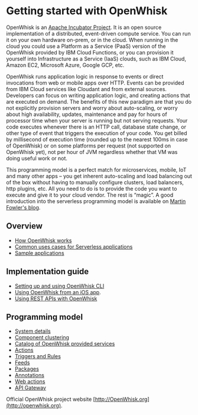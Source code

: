 <!--
#
# Licensed to the Apache Software Foundation (ASF) under one or more
# contributor license agreements.  See the NOTICE file distributed with
# this work for additional information regarding copyright ownership.
# The ASF licenses this file to You under the Apache License, Version 2.0
# (the "License"); you may not use this file except in compliance with
# the License.  You may obtain a copy of the License at
#
#     http://www.apache.org/licenses/LICENSE-2.0
#
# Unless required by applicable law or agreed to in writing, software
# distributed under the License is distributed on an "AS IS" BASIS,
# WITHOUT WARRANTIES OR CONDITIONS OF ANY KIND, either express or implied.
# See the License for the specific language governing permissions and
# limitations under the License.
#
-->

# Getting started with OpenWhisk

OpenWhisk is an
[Apache Incubator Project](https://incubator.apache.org/projects/openwhisk.html).
It is an open source implementation of a distributed, event-driven compute
service. You can run it on your own hardware on-prem, or in the cloud. When
running in the cloud you could use a Platform as a Service (PaaS) version of the
OpenWhisk provided by IBM Cloud Functions, or you can provision it yourself into
Infrastructure as a Service (IaaS) clouds, such as IBM Cloud, Amazon EC2,
Microsoft Azure, Google GCP, etc.

OpenWhisk runs application logic in response to events or direct invocations
from web or mobile apps over HTTP. Events can be provided from IBM Cloud
services like Cloudant and from external sources. Developers can focus on
writing application logic, and creating actions that are executed on demand. The
benefits of this new paradigm are that you do not explicitly provision servers
and worry about auto-scaling, or worry about high availability, updates,
maintenance and pay for hours of processor time when your server is running but
not serving requests. Your code executes whenever there is an HTTP call,
database state change, or other type of event that triggers the execution of
your code. You get billed by millisecond of execution time (rounded up to the
nearest 100ms in case of OpenWhisk) or on some platforms per request (not
supported on OpenWhisk yet), not per hour of JVM regardless whether that VM was
doing useful work or not.

This programming model is a perfect match for microservices, mobile, IoT and
many other apps – you get inherent auto-scaling and load balancing out of the
box without having to manually configure clusters, load balancers, http plugins,
etc. All you need to do is to provide the code you want to execute and give it
to your cloud vendor. The rest is “magic”. A good introduction into the
serverless programming model is available on
[Martin Fowler's blog](https://martinfowler.com/articles/serverless.html).

## Overview

- [How OpenWhisk works](./about.md)
- [Common uses cases for Serverless applications](./use_cases.md)
- [Sample applications](./samples.md)

<!--
- [Is serverless a good fit for my application?](./goodfit.md)
-->

<!-- TODO - need to add the following items and pages in the future:
- Concurrency
- Error processing
- Security
- Scalability
- Logging
- Pricing (for IBM Cloud only)
-->

## Implementation guide

- [Setting up and using OpenWhisk CLI](./cli.md)
- [Using OpenWhisk from an iOS app](./mobile_sdk.md).
- [Using REST APIs with OpenWhisk](./rest_api.md)

<!-- TODO - need to add the following items and pages in the future:
- Development workflow
- IDE and toolchain
- When OpenWhisk is a good choice and when it is not
- Building applications from scratch
- Extending existing applications
- Using OpenWhisk as the integration tool
- Integrating with API Management
- Running OpenWhisk (PaaS versus RYO, private, public, dedicated)
- Best practices for rules
- Performance considerations
- Deployment of applications
- Debugging
- Monitoring of applications
- Writing applications with maximum portability
- Publishing events
- Out of the box services and triggers
- CDN integration
- Security
- Limitations
-->

## Programming model

- [System details](./reference.md)
- [Component clustering](./deploy.md)
- [Catalog of OpenWhisk provided services](./catalog.md)
- [Actions](./actions.md)
- [Triggers and Rules](./triggers_rules.md)
- [Feeds](./feeds.md)
- [Packages](./packages.md)
- [Annotations](./annotations.md)
- [Web actions](./webactions.md)
- [API Gateway](./apigateway.md)

<!-- TODO - need to add the following items and pages in the future:
- Concurrency
- Error processing
- Integration with Serverless Framework
-->

Official OpenWhisk project website [http://OpenWhisk.org](http://openwhisk.org).

<!-- ## Setting up the OpenWhisk CLI - moved to cli.md -->

<!-- ## Using REST APIs with OpenWhisk - moved to rest_api.md -->

<!-- ## OpenWhisk Hello World example - moved to samples.md -->
